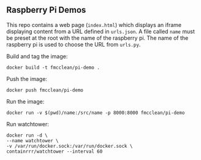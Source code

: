 ## Raspberry Pi Demos

This repo contains a web page (`index.html`) which displays an iframe displaying content from a URL defined in `urls.json`.
A file called `name` must be preset at the root with the name of the raspberry pi.
The name of the raspberry pi is used to choose the URL from `urls.py`.

Build and tag the image:

```shell
docker build -t fmcclean/pi-demo .
```

Push the image:

```shell
docker push fmcclean/pi-demo
```

Run the image:

```shell
docker run -v $(pwd)/name:/src/name -p 8000:8000 fmcclean/pi-demo 
```

Run watchtower:

```shell
docker run -d \
--name watchtower \
-v /var/run/docker.sock:/var/run/docker.sock \
containrrr/watchtower --interval 60
```
